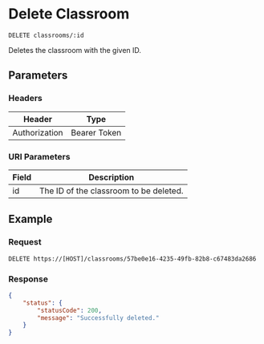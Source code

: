 # Delete Classroom

    DELETE classrooms/:id
    
Deletes the classroom with the given ID.

## Parameters

### Headers
Header | Type
--- | ---
Authorization | Bearer Token

### URI Parameters
Field | Description
--- | ---
id | The ID of the classroom to be deleted.

## Example
### Request

    DELETE https://[HOST]/classrooms/57be0e16-4235-49fb-82b8-c67483da2686

### Response
``` json
{
    "status": {
        "statusCode": 200,
        "message": "Successfully deleted."
    }
}
```
